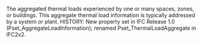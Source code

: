 ﻿The aggregated thermal loads experienced by one or many spaces, zones, or buildings. This aggregate thermal load information is typically addressed by a system or plant. HISTORY: New property set in IFC Release 1.0 (Pset_AggregateLoadInformation); renamed Pset_ThermalLoadAggregate in IFC2x2.